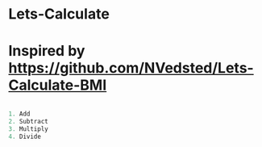 # Lets-Calculate

# Inspired by https://github.com/NVedsted/Lets-Calculate-BMI


```js

1. Add
2. Subtract
3. Multiply
4. Divide
```
